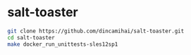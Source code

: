 # salt-toaster
```bash
git clone https://github.com/dincamihai/salt-toaster.git
cd salt-toaster
make docker_run_unittests-sles12sp1
```
